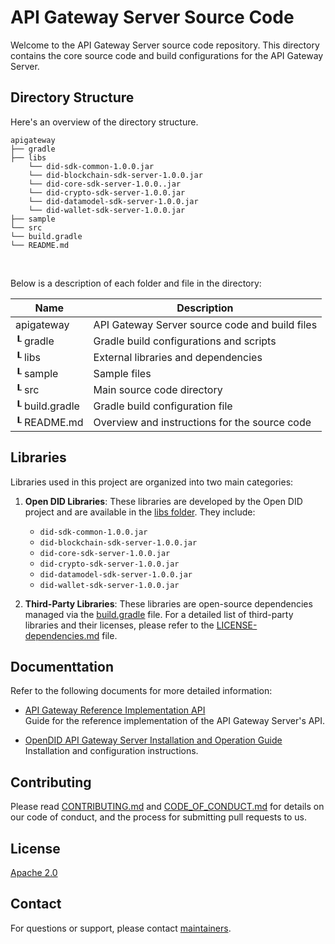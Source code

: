 # API Gateway Server Source Code

Welcome to the API Gateway Server source code repository. This directory contains the core source code and build configurations for the API Gateway Server.

## Directory Structure

Here's an overview of the directory structure.

```
apigateway
├── gradle
├── libs
    └── did-sdk-common-1.0.0.jar
    └── did-blockchain-sdk-server-1.0.0.jar
    └── did-core-sdk-server-1.0.0..jar
    └── did-crypto-sdk-server-1.0.0.jar
    └── did-datamodel-sdk-server-1.0.0.jar
    └── did-wallet-sdk-server-1.0.0.jar
├── sample
└── src
└── build.gradle
└── README.md
```

<br/>

Below is a description of each folder and file in the directory:

| Name                    | Description                                     |
| ----------------------- | ----------------------------------------------- |
| apigateway              | API Gateway Server source code and build files  |
| ┖ gradle                | Gradle build configurations and scripts         |
| ┖ libs                  | External libraries and dependencies             |
| ┖ sample                | Sample files                                    |
| ┖ src                   | Main source code directory                      |
| ┖ build.gradle          | Gradle build configuration file                 |
| ┖ README.md             | Overview and instructions for the source code   |


## Libraries

Libraries used in this project are organized into two main categories:

1. **Open DID Libraries**: These libraries are developed by the Open DID project and are available in the [libs folder](libs). They include:

   - `did-sdk-common-1.0.0.jar`
   - `did-blockchain-sdk-server-1.0.0.jar`
   - `did-core-sdk-server-1.0.0.jar`
   - `did-crypto-sdk-server-1.0.0.jar`
   - `did-datamodel-sdk-server-1.0.0.jar`
   - `did-wallet-sdk-server-1.0.0.jar`

2. **Third-Party Libraries**: These libraries are open-source dependencies managed via the [build.gradle](build.gradle) file. For a detailed list of third-party libraries and their licenses, please refer to the [LICENSE-dependencies.md](../../LICENSE-dependencies.md) file.


## Documenttation

Refer to the following documents for more detailed information:

- [API Gateway Reference Implementation API](../../docs/api/APIGateway_Reference_Implementation_API.md)  
  Guide for the reference implementation of the API Gateway Server's API.

- [OpenDID API Gateway Server Installation and Operation Guide](../../docs/installation/OpenDID_APIGatewayServer_InstallationAndOperation_Guide.md)  
  Installation and configuration instructions.

## Contributing

Please read [CONTRIBUTING.md](../../CONTRIBUTING.md) and [CODE_OF_CONDUCT.md](../../CODE_OF_CONDUCT.md) for details on our code of conduct, and the process for submitting pull requests to us.

## License
[Apache 2.0](../../LICENSE)

## Contact
For questions or support, please contact [maintainers](../../MAINTAINERS.md).